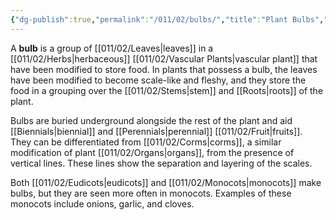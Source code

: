 ```yaml
---
{"dg-publish":true,"permalink":"/011/02/bulbs/","title":"Plant Bulbs","tags":["BIOL412"],"noteIcon":"1","created":"2024-10-01T08:55:43.000-07:00","updated":"2024-10-01T08:55:43.000-07:00"}
---
```


A **bulb** is a group of [[011/02/Leaves\|leaves]] in a [[011/02/Herbs\|herbaceous]] [[011/02/Vascular Plants\|vascular plant]] that have been modified to store food. In plants that possess a bulb, the leaves have been modified to become scale-like and fleshy, and they store the food in a grouping over the [[011/02/Stems\|stem]] and [[Roots\|roots]] of the plant.

Bulbs are buried underground alongside the rest of the plant and aid [[Biennials\|biennial]] and [[Perennials\|perennial]] [[011/02/Fruit\|fruits]]. They can be differentiated from [[011/02/Corms\|corms]], a similar modification of plant [[011/02/Organs\|organs]], from the presence of vertical lines. These lines show the separation and layering of the scales.

Both [[011/02/Eudicots\|eudicots]] and [[011/02/Monocots\|monocots]] make bulbs, but they are seen more often in monocots. Examples of these monocots include onions, garlic, and cloves.